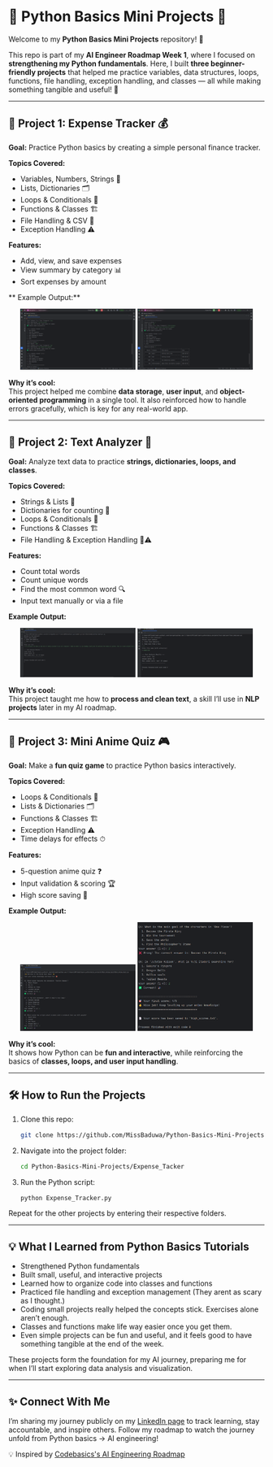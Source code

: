 # 🐍 Python Basics Mini Projects 🎉

Welcome to my **Python Basics Mini Projects** repository! 🎉  

This repo is part of my **AI Engineer Roadmap Week 1**, where I focused on **strengthening my Python fundamentals**. Here, I built **three beginner-friendly projects** that helped me practice variables, data structures, loops, functions, file handling, exception handling, and classes — all while making something tangible and useful! 🚀

---

## 🌟 Project 1: Expense Tracker 💰

**Goal:** Practice Python basics by creating a simple personal finance tracker.

**Topics Covered:**  
- Variables, Numbers, Strings 🔢  
- Lists, Dictionaries 🗂  
- Loops & Conditionals 🔄  
- Functions & Classes 🏗  
- File Handling & CSV 💾  
- Exception Handling ⚠️  

**Features:**  
- Add, view, and save expenses  
- View summary by category  📊 
- Sort expenses by amount  

** Example Output:**  
<p align="center">
  <img src="Expense_Tacker/screenshots/Expense_Tacker_img2.png" alt="Expense Tracker" width="45%" />
  <img src="Expense_Tacker/screenshots/Expense_Tracker_img1.png" alt="Expense Tracker" width="45%" />
</p>

**Why it’s cool:**  
This project helped me combine **data storage**, **user input**, and **object-oriented programming** in a single tool. It also reinforced how to handle errors gracefully, which is key for any real-world app.

---

## 🌟 Project 2: Text Analyzer 📝

**Goal:** Analyze text data to practice **strings, dictionaries, loops, and classes**.

**Topics Covered:**  
- Strings & Lists 📝  
- Dictionaries for counting 🔢  
- Loops & Conditionals 🔄  
- Functions & Classes 🏗  
- File Handling & Exception Handling 💾⚠️  

**Features:**  
- Count total words  
- Count unique words  
- Find the most common word  🔍 
- Input text manually or via a file  

**Example Output:**  
<p align="center">
  <img src="Text_Analyzer/screenshots/Text_Analyzer_img1.png" alt="Text Analyzer" width="45%" />
  <img src="Text_Analyzer/screenshots/Text_Analyzer_img2.png" alt="Text Analyzer" width="45%" />
</p>

**Why it’s cool:**  
This project taught me how to **process and clean text**, a skill I’ll use in **NLP projects** later in my AI roadmap.  

---

## 🌟 Project 3: Mini Anime Quiz 🎮

**Goal:** Make a **fun quiz game** to practice Python basics interactively.

**Topics Covered:**  
- Loops & Conditionals 🔄  
- Lists & Dictionaries 🗂  
- Functions & Classes 🏗  
- Exception Handling ⚠️  
- Time delays for effects ⏱   

**Features:**  
- 5-question anime quiz ❓  
- Input validation & scoring 🏆  
- High score saving 💾  

**Example Output:**  
<p align="center">
  <img src="Mini_Anime_Quiz/screenshots/Anime_Quiz_img1.png" alt="Anime Quiz" width="45%" />
  <img src="Mini_Anime_Quiz/screenshots/Anime_Quiz_img2.png" alt="Anime Quiz" width="45%" />
</p>

**Why it’s cool:**  
It shows how Python can be **fun and interactive**, while reinforcing the basics of **classes, loops, and user input handling**.

---

## 🛠️ How to Run the Projects

1. Clone this repo:  
   ```bash
   git clone https://github.com/MissBaduwa/Python-Basics-Mini-Projects.git

2. Navigate into the project folder:  
   ```bash
   cd Python-Basics-Mini-Projects/Expense_Tacker

3. Run the Python script: 
   ```bash
   python Expense_Tracker.py

Repeat for the other projects by entering their respective folders.

---
## 💡 What I Learned from Python Basics Tutorials

- Strengthened Python fundamentals
- Built small, useful, and interactive projects
- Learned how to organize code into classes and functions
- Practiced file handling and exception management (They arent as scary as I thought.)
- Coding small projects really helped the concepts stick. Exercises alone aren’t enough.
- Classes and functions make life way easier once you get them.
- Even simple projects can be fun and useful, and it feels good to have something tangible at the end of the week.

These projects form the foundation for my AI journey, preparing me for when I’ll start exploring data analysis and visualization.

---
## ✨ Connect With Me
I’m sharing my journey publicly on my [LinkedIn page](https://www.linkedin.com/in/ama-baduwa-baidoo/?originalSubdomain=gh)  to track learning, stay accountable, and inspire others.
Follow my roadmap to watch the journey unfold from Python basics → AI engineering!

 💡 Inspired by [Codebasics's AI Engineering Roadmap](https://github.com/codebasics) 
